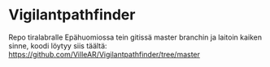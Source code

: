# Vigilantpathfinder
Repo tiralabralle
Epähuomiossa tein gitissä master branchin ja laitoin kaiken sinne, koodi löytyy siis täältä:
https://github.com/VilleAR/Vigilantpathfinder/tree/master

